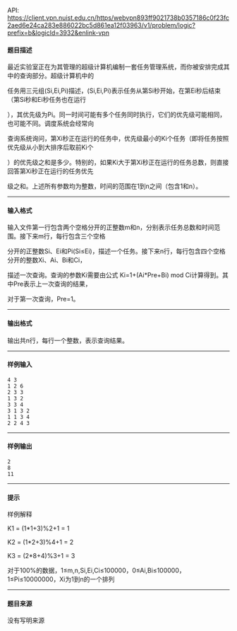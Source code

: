 API: https://client.vpn.nuist.edu.cn/https/webvpn893ff9021738b0357186c0f23fc2aed6e24ca283e886022bc5d861ea12f03963/v1/problem/logic?prefix=b&logicId=3932&enlink-vpn

#### 题目描述

最近实验室正在为其管理的超级计算机编制一套任务管理系统，而你被安排完成其中的查询部分。超级计算机中的

任务用三元组(Si,Ei,Pi)描述，(Si,Ei,Pi)表示任务从第Si秒开始，在第Ei秒后结束（第Si秒和Ei秒任务也在运行

），其优先级为Pi。同一时间可能有多个任务同时执行，它们的优先级可能相同，也可能不同。调度系统会经常向

查询系统询问，第Xi秒正在运行的任务中，优先级最小的Ki个任务（即将任务按照优先级从小到大排序后取前Ki个

）的优先级之和是多少。特别的，如果Ki大于第Xi秒正在运行的任务总数，则直接回答第Xi秒正在运行的任务优先

级之和。上述所有参数均为整数，时间的范围在1到n之间（包含1和n）。

---

#### 输入格式

输入文件第一行包含两个空格分开的正整数m和n，分别表示任务总数和时间范围。接下来m行，每行包含三个空格

分开的正整数Si、Ei和Pi(Si≤Ei)，描述一个任务。接下来n行，每行包含四个空格分开的整数Xi、Ai、Bi和Ci，

描述一次查询。查询的参数Ki需要由公式 Ki=1+(Ai\*Pre+Bi) mod Ci计算得到。其中Pre表示上一次查询的结果，

对于第一次查询，Pre=1。

---

#### 输出格式

输出共n行，每行一个整数，表示查询结果。

---

#### 样例输入
```
4 3
1 2 6
2 3 3
1 3 2
3 3 4
3 1 3 2
1 1 3 4
2 2 4 3
```

---

#### 样例输出
```
2
8
11
```

---

#### 提示

样例解释

K1 = (1\*1+3)%2+1 = 1

K2 = (1\*2+3)%4+1 = 2

K3 = (2\*8+4)%3+1 = 3

对于100%的数据，1≤m,n,Si,Ei,Ci≤100000，0≤Ai,Bi≤100000，1≤Pi≤10000000，Xi为1到n的一个排列

---

#### 题目来源

没有写明来源